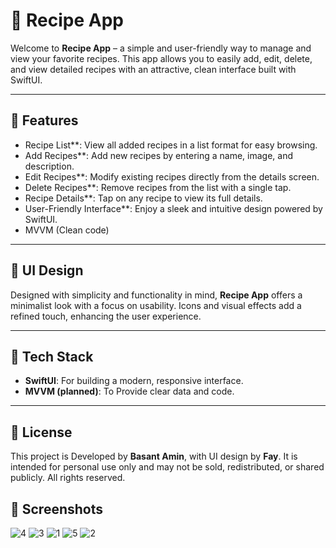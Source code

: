 
# 🍲 Recipe App

Welcome to **Recipe App** – a simple and user-friendly way to manage and view your favorite recipes. This app allows you to easily add, edit, delete, and view detailed recipes with an attractive, clean interface built with SwiftUI.

---

## 📱 Features

- Recipe List**: View all added recipes in a list format for easy browsing.
- Add Recipes**: Add new recipes by entering a name, image, and description.
- Edit Recipes**: Modify existing recipes directly from the details screen.
- Delete Recipes**: Remove recipes from the list with a single tap.
- Recipe Details**: Tap on any recipe to view its full details.
- User-Friendly Interface**: Enjoy a sleek and intuitive design powered by SwiftUI.
- MVVM (Clean code)

---




## 🎨 UI Design

Designed with simplicity and functionality in mind, **Recipe App** offers a minimalist look with a focus on usability. Icons and visual effects add a refined touch, enhancing the user experience.

---

## 🔧 Tech Stack

- **SwiftUI**: For building a modern, responsive interface.
- **MVVM (planned)**: To Provide clear data and code.

---

## 📄 License

This project is Developed by **Basant Amin**, with UI design by **Fay**. It is intended for personal use only and may not be sold, redistributed, or shared publicly. All rights reserved.



## 📸 Screenshots



![4](https://github.com/user-attachments/assets/e613b090-9520-40c5-8ac2-565760adfd2f)
![3](https://github.com/user-attachments/assets/6513f4b5-5c1a-42b6-86df-52644b4ed618)
![1](https://github.com/user-attachments/assets/8503c83a-3554-4a39-b1ee-6502e0b5773a)
![5](https://github.com/user-attachments/assets/a6e90f28-7de1-4ee7-9de9-fcc5d79720e8)
![2](https://github.com/user-attachments/assets/b0903a90-0996-44d3-b6ac-c04b6282735b)
















